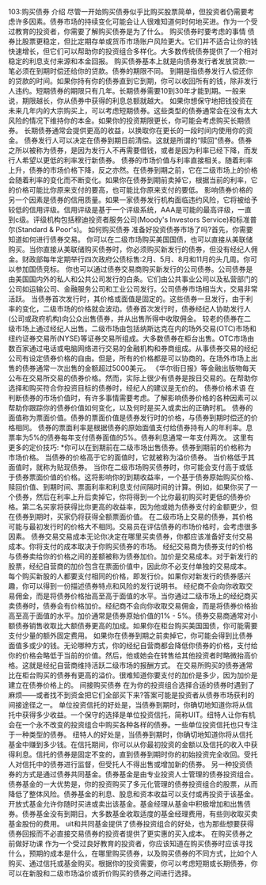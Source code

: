 103:购买债券
介绍
尽管一开始购买债券似乎比购买股票简单，但投资者仍需要考虑许多因素。债券市场的持续变化可能会让人很难知道何时何地买进。作为一个受过教育的投资者，你需要了解购买债券是为了什么。
购买债券时要考虑的事情
债券比股票更稳定，但比定期存单或货币市场账户风险更大。它们并不适合让你的钱快速增长，但它们可以帮助你的投资组合多样化。大多数传统债券提供了一个相对稳定的利息支付来源和本金回报。
购买债券基本上就是向债券发行者发放贷款:一笔必须在到期时偿还给你的贷款。债券的期限不同。
到期是指债券发行人偿还你的贷款的时间。如果你持有你的债券直到它到期，你可以收回所有的钱，除非发行人违约。短期债券的期限只有几年。长期债券需要10到30年才能到期。一般来说，期限越长，你从债券中获得的利息总额就越大。
如果你想保守地把钱投资在未来几年内的大宗购买上，可以考虑短期债券。这些类型的债券通常会在没有太大风险的情况下维持你的本金。如果你的投资期限更长，你可能会考虑购买长期债券。
长期债券通常会提供更高的收益，以换取你在更长的一段时间内使用你的资金。
债券发行人可以决定在债券到期日前清偿。这就是所谓的“赎回”债券。债券之所以被称为债券，是因为发行人不再需要借钱，或者是因为利率已经下降，而发行人希望以更低的利率发行新债券。
债券的市场价值与利率直接相关。随着利率上升，债券的市场价格下降，反之亦然。在债券到期之前，它在二级市场上的价格会随着利率的变化而不断变化。如果你在债券到期前卖掉它，根据当前的利率，它的价格可能比你原来支付的要高，也可能比你原来支付的要低。
影响债券价格的另一个因素是债券的信用质量。如果一家债券发行机构面临违约风险，它将被给予较低的信用评级。信用评级是基于一个评级系统，AAA是可能的最高评级，一直到c级。评级机构包括穆迪投资者服务公司(Moody's Investors Service)和标准普尔(Standard & Poor's)。
如何购买债券
准备好投资债券市场了吗?首先，你需要知道如何进行债券交易。
你可以在二级市场购买美国国债，也可以直接从美联储购买。当你直接从美联储购买债券时，你必须购买新发行的债券，但没有经纪人佣金。财政部每年定期举行四次政府公债标售:2月、5月、8月和11月的头几周。你可以参加国债竞标。
你也可以通过债券交易商购买新发行的公司债券。公司债券是由美国国内外的私人和公共公司发行的白条。它们由公共事业公司以及私营部门的公司如运输公司、金融服务公司和工业公司发行。公司债券市场相当大，交易非常活跃。
当债券首次发行时，其价格或面值是固定的。这些债券一旦发行，由于利率的变化，二级市场的价格就会波动。债券首次发行时，债券经纪人协助发行人(公司或政府机构)向公众出售债券，并从出售所得中收取佣金。
较老的债券在二级市场上通过经纪人出售。二级市场由包括纳斯达克在内的场外交易(OTC)市场和纽约证券交易所(NYSE)等证券交易所组成。大多数债券在柜台出售。OTC市场由数百家通过电话或电脑网络进行交易的金融机构和券商组成。从事债券交易的经纪公司有设定债券价格的自由。但是，所有的价格都是可以协商的。在场外市场上出售的债券通常一次出售的金额超过5000美元。
《华尔街日报》等金融出版物每天公布在交易所交易的债券价格。然而，实际上很少有债券是按日交易的。在帮助你选择和购买符合你投资目标的债券时，经纪人的建议是无价的。
债券价格术语
在判断债券的市场价值时，有许多事情需要考虑。了解影响债券价格的各种因素可以帮助你跟踪你的债券价值如何变化，以及何时是买入或卖出的正确时机。
债券的面值称为票面价值。债券的票面价值是债券发行时的价格，与债券到期时偿还的价格相同。
债券的票面利率是根据债券的原始面值支付给债券持有人的年利率。息票率为5%的债券每年支付债券面值的5%。债券利息通常一年支付两次。
这里有更多的定价技巧:
*你可以在到期前在二级市场出售债券。债券到期前的价格称为市场价格。
当债券的价格高于它的面值时，它就被称为溢价债券。
当价格低于其面值时，就称为贴现债券。
当你在二级市场购买债券时，你可能会支付高于或低于债券票面价值的价格。这将影响你的到期收益率，一个基于债券原始购买价格、赎回价值、到期时间、票面利率和利息支付间隔时间的计算。例如，如果你买了一个债券，然后在利率上升后卖掉它，你将得到一个比你最初购买时更低的债券价格。第二名买家将获得比你更高的收益率，因为他或她为债券支付的金额更少，但在债券到期时，买家仍将获得全额票面价值。
在二级市场上交易的债券，其价格可能与最初发行时的价格大不相同。交易员在评估债券的市场价格时，会考虑很多因素。
债券交易交易成本无论你决定在哪里买卖债券，你都应该准备好支付交易成本。你将支付的成本取决于你购买债券的市场。
经纪交易商为债券支付的价格与债券卖给你的价格之间的差额被称为债券加价。加价是交易成本。对于新发行的股票，经纪自营商的加价包含在票面价值中，因此你不必支付单独的交易成本。
每个购买新股的人都要支付相同的价格，即发行价。如果你对新发行的债券感兴趣，你可以得到一份描述债券特点和风险的发行说明书。
经纪商不会向你收取交易佣金，而是将债券价格抬高至高于面值的水平。当你通过二级市场上的经纪商买卖债券时，债券会有价格加价。经纪商不会向你收取交易佣金，而是将债券价格抬高至高于面值的水平。加价通常是债券原始价值的1% - 5%。债券交易商通常对小额债券销售收取比大额债券更高的加成。如果你在柜台购买美国国债，你可能需要支付少量的额外固定费用。
如果你在债券到期之前卖掉它，你可能会得到比债券面值多或少的钱。无论哪种方式，你的经纪自营商都会降低你债券的价格，支付给你的价格会略低于当前的价值。然后，他或她会在转售给其他投资者时略微抬高价格。这就是经纪自营商维持活跃二级市场的报酬方式。
在交易所购买的债券通常比在柜台购买的债券有更高的溢价。很难知道你要支付的加价是多少，因为加价是建立在债券价格上的。
间接购买债券
在为你的投资组合选择合适的债券时遇到了麻烦——或者找不到资金把它们全部买下来?答案可能是投资者从债券市场获利的间接途径之一。
单位投资信托的好处是，当债券到期时，你确切地知道你将从信托中获得多少收益。一个保守的选择是单位投资信托，简称UIT。纽特人让你有机会在一个永不改变的投资组合中购买各种各样的债券。一些单位投资信托也只专注于一种类型的债券。
纽特人的好处是，当债券到期时，你确切地知道你将从信托基金中赚到多少钱。在信托期间，你可以从你最初投资的金额以及信托的收入中获得利息。信托的债券是固定不变的，直到债券到期时你的初始投资完全收回。受托人对信托中的债券进行监督，但受托人不得出售或增加新的债券。
另一种投资债券的方式是通过债券共同基金。债券基金是由专业投资人士管理的债券投资组合。债券基金的一大优势是，你的投资购买了多元化管理的债券投资组合的股票，从而降低了整体风险。债券基金的利息、股息和资本收益可以支付或再投资于该基金。开放式基金允许你随时买进或卖出该基金。基金经理从基金中积极增加和出售债券。债券基金没有到期日。大多数基金收取适度的基金经理费用，有些则收取买卖基金股份的费用。
uit和共同基金提供了债券投资组合的好处，也为那些想要获得债券回报而不必直接交易债券的投资者提供了更实惠的买入成本。
在购买债券之前做好功课
作为一个受过良好教育的投资者，你应该知道在购买债券时应该寻找什么，预期的成本是什么，在哪里购买债券，以及购买债券的不同方式，比如个人购买、通过信托或基金购买。根据你的投资需要，你可以考虑短期或长期债券，你可以在新股和二级市场溢价或折价购买的债券之间进行选择。
